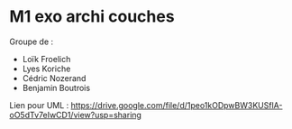 # M1 exo archi couches

Groupe de :
- Loïk Froelich
- Lyes Koriche
- Cédric Nozerand
- Benjamin Boutrois

Lien pour UML : https://drive.google.com/file/d/1peo1kODpwBW3KUSflA-oO5dTv7eIwCD1/view?usp=sharing
